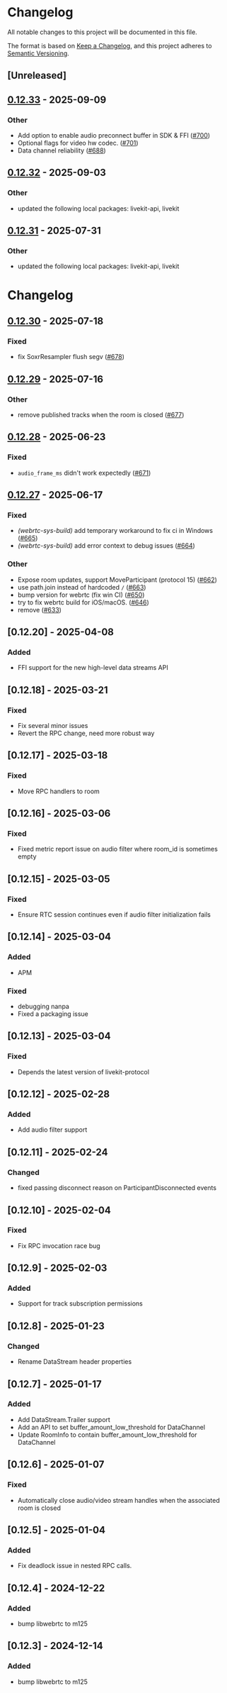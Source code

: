# Changelog

All notable changes to this project will be documented in this file.

The format is based on [Keep a Changelog](https://keepachangelog.com/en/1.0.0/),
and this project adheres to [Semantic Versioning](https://semver.org/spec/v2.0.0.html).

## [Unreleased]

## [0.12.33](https://github.com/livekit/rust-sdks/compare/rust-sdks/livekit-ffi@0.12.32...rust-sdks/livekit-ffi@0.12.33) - 2025-09-09

### Other

- Add option to enable audio preconnect buffer in SDK & FFI ([#700](https://github.com/livekit/rust-sdks/pull/700))
- Optional flags for video hw codec. ([#701](https://github.com/livekit/rust-sdks/pull/701))
- Data channel reliability ([#688](https://github.com/livekit/rust-sdks/pull/688))

## [0.12.32](https://github.com/livekit/rust-sdks/compare/rust-sdks/livekit-ffi@0.12.31...rust-sdks/livekit-ffi@0.12.32) - 2025-09-03

### Other

- updated the following local packages: livekit-api, livekit

## [0.12.31](https://github.com/livekit/rust-sdks/compare/rust-sdks/livekit-ffi@0.12.30...rust-sdks/livekit-ffi@0.12.31) - 2025-07-31

### Other

- updated the following local packages: livekit-api, livekit
# Changelog

## [0.12.30](https://github.com/livekit/rust-sdks/compare/rust-sdks/livekit-ffi@0.12.29...rust-sdks/livekit-ffi@0.12.30) - 2025-07-18

### Fixed

- fix SoxrResampler flush segv ([#678](https://github.com/livekit/rust-sdks/pull/678))

## [0.12.29](https://github.com/livekit/rust-sdks/compare/rust-sdks/livekit-ffi@0.12.28...rust-sdks/livekit-ffi@0.12.29) - 2025-07-16

### Other

- remove published tracks when the room is closed ([#677](https://github.com/livekit/rust-sdks/pull/677))

## [0.12.28](https://github.com/livekit/rust-sdks/compare/rust-sdks/livekit-ffi@0.12.27...rust-sdks/livekit-ffi@0.12.28) - 2025-06-23

### Fixed

- `audio_frame_ms` didn't work expectedly ([#671](https://github.com/livekit/rust-sdks/pull/671))

## [0.12.27](https://github.com/livekit/rust-sdks/compare/rust-sdks/livekit-ffi@0.12.26...rust-sdks/livekit-ffi@0.12.27) - 2025-06-17

### Fixed

- *(webrtc-sys-build)* add temporary workaround to fix ci in Windows ([#665](https://github.com/livekit/rust-sdks/pull/665))
- *(webrtc-sys-build)* add error context to debug issues ([#664](https://github.com/livekit/rust-sdks/pull/664))

### Other

- Expose room updates, support MoveParticipant (protocol 15) ([#662](https://github.com/livekit/rust-sdks/pull/662))
- use path.join instead of hardcoded `/` ([#663](https://github.com/livekit/rust-sdks/pull/663))
- bump version for webrtc (fix win CI) ([#650](https://github.com/livekit/rust-sdks/pull/650))
- try to fix webrtc build for iOS/macOS. ([#646](https://github.com/livekit/rust-sdks/pull/646))
- remove ([#633](https://github.com/livekit/rust-sdks/pull/633))

## [0.12.20] - 2025-04-08

### Added

- FFI support for the new high-level data streams API

## [0.12.18] - 2025-03-21

### Fixed

- Fix several minor issues
- Revert the RPC change, need more robust way

## [0.12.17] - 2025-03-18

### Fixed

- Move RPC handlers to room

## [0.12.16] - 2025-03-06

### Fixed

- Fixed metric report issue on audio filter where room_id is sometimes empty

## [0.12.15] - 2025-03-05

### Fixed

- Ensure RTC session continues even if audio filter initialization fails

## [0.12.14] - 2025-03-04

### Added

- APM

### Fixed

- debugging nanpa
- Fixed a packaging issue

## [0.12.13] - 2025-03-04

### Fixed

- Depends the latest version of livekit-protocol

## [0.12.12] - 2025-02-28

### Added

- Add audio filter support

## [0.12.11] - 2025-02-24

### Changed

- fixed passing disconnect reason on ParticipantDisconnected events

## [0.12.10] - 2025-02-04

### Fixed

- Fix RPC invocation race bug

## [0.12.9] - 2025-02-03

### Added

- Support for track subscription permissions

## [0.12.8] - 2025-01-23

### Changed

- Rename DataStream header properties

## [0.12.7] - 2025-01-17

### Added

- Add DataStream.Trailer support
- Add an API to set buffer_amount_low_threshold for DataChannel
- Update RoomInfo to contain buffer_amount_low_threshold for DataChannel

## [0.12.6] - 2025-01-07

### Fixed

- Automatically close audio/video stream handles when the associated room is closed

## [0.12.5] - 2025-01-04

### Added

- Fix deadlock issue in nested RPC calls.

## [0.12.4] - 2024-12-22

### Added

- bump libwebrtc to m125

## [0.12.3] - 2024-12-14

### Added

- bump libwebrtc to m125
